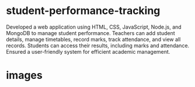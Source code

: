 # student-performance-tracking
Developed a web application using HTML, CSS, JavaScript, Node.js, and MongoDB to manage student 
performance. Teachers can add student details, manage timetables, record marks, track attendance, and view 
all records. Students can access their results, including marks and attendance. Ensured a user-friendly 
system for efficient academic management.
# images
